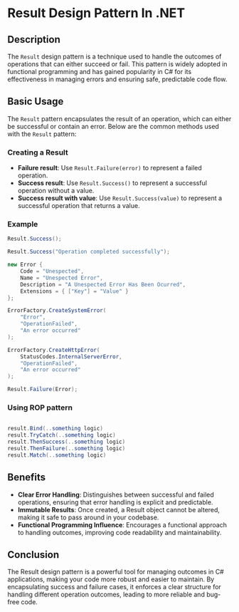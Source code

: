 # Result Design Pattern In .NET

## Description

The `Result` design pattern is a technique used to handle the outcomes of operations that can either succeed or fail.
This pattern is widely adopted in functional programming and has gained popularity in C# for its effectiveness in
managing errors and ensuring safe, predictable code flow.

## Basic Usage

The `Result` pattern encapsulates the result of an operation, which can either be successful or contain an error. Below
are the common methods used with the `Result` pattern:

### Creating a Result

- **Failure result**: Use `Result.Failure(error)` to represent a failed operation.
- **Success result**: Use `Result.Success()` to represent a successful operation without a value.
- **Success result with value**: Use `Result.Success(value)` to represent a successful operation that returns a value.

### Example

```csharp
Result.Success();

Result.Success("Operation completed successfully");

new Error {
    Code = "Unespected",
    Name = "Unespected Error",
    Description = "A Unespected Error Has Been Ocurred",
    Extensions = { ["Key"] = "Value" }
};

ErrorFactory.CreateSystemError(
    "Error", 
    "OperationFailed", 
    "An error occurred"
);

ErrorFactory.CreateHttpError(
    StatusCodes.InternalServerError,
    "OperationFailed",
    "An error occurred"
);

Result.Failure(Error);
```

### Using ROP pattern

```csharp

result.Bind(..something logic)
result.TryCatch(..something logic)
result.ThenSuccess(..something logic)
result.ThenFailure(..something logic)
result.Match(..something logic)

```

## Benefits

- **Clear Error Handling**: Distinguishes between successful and failed operations, ensuring that error handling is
  explicit and predictable.
- **Immutable Results**: Once created, a Result object cannot be altered, making it safe to pass around in your
  codebase.
- **Functional Programming Influence**: Encourages a functional approach to handling outcomes, improving code
  readability and maintainability.

## Conclusion

The Result design pattern is a powerful tool for managing outcomes in C# applications, making your code more robust and
easier to maintain. By encapsulating success and failure cases, it enforces a clear structure for handling different
operation outcomes, leading to more reliable and bug-free code.


